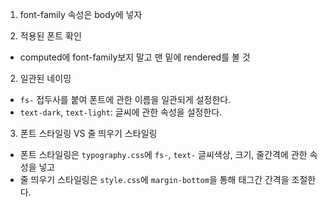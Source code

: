 1. font-family 속성은 body에 넣자

1. 적용된 폰트 확인
- computed에 font-family보지 말고 맨 밑에 rendered를 볼 것

2. 일관된 네이밍

- `fs-` 접두사를 붙여 폰트에 관한 이름을 일관되게 설정한다.
- `text-dark`, `text-light`: 글씨에 관한 속성을 설정한다.

3. 폰트 스타일링 VS 줄 띄우기 스타일링

- 폰트 스타일링은 `typography.css`에 `fs-`, `text-` 글씨색상, 크기, 줄간격에 관한 속성을 넣고
- 줄 띄우기 스타일링은 `style.css`에 `margin-bottom`을 통해 태그간 간격을 조절한다.